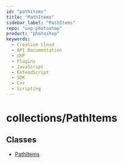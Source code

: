 ```yaml
---
id: "pathitems"
title: "PathItems"
sidebar_label: "PathItems"
repo: "uxp-photoshop"
product: "photoshop"
keywords:
  - Creative Cloud
  - API Documentation
  - UXP
  - Plugins
  - JavaScript
  - ExtendScript
  - SDK
  - C++
  - Scripting
---
```


# collections/PathItems

## Classes

- [PathItems](/ps_reference/classes/pathitems/)
